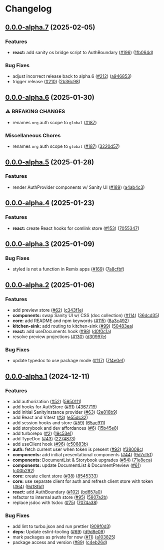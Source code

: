# Changelog

## [0.0.0-alpha.7](https://github.com/sanity-io/sdk/compare/sdk-react-v0.0.0-alpha.6...sdk-react-v0.0.0-alpha.7) (2025-02-05)


### Features

* **react:** add sanity os bridge script to AuthBoundary ([#196](https://github.com/sanity-io/sdk/issues/196)) ([1fb064d](https://github.com/sanity-io/sdk/commit/1fb064d111541bf93c8933920d7bce00a9c454ef))


### Bug Fixes

* adjust incorrect release back to alpha.6 ([#212](https://github.com/sanity-io/sdk/issues/212)) ([a946853](https://github.com/sanity-io/sdk/commit/a9468530e16ee056d972d913e4f046ceb0610134))
* trigger release ([#210](https://github.com/sanity-io/sdk/issues/210)) ([2b36c98](https://github.com/sanity-io/sdk/commit/2b36c985a91d44be95a9e6c8446e9a11ffa59d61))

## [0.0.0-alpha.6](https://github.com/sanity-io/sdk/compare/sdk-react-v0.0.0-alpha.5...sdk-react-v0.0.0-alpha.6) (2025-01-30)

### ⚠ BREAKING CHANGES

- renames `org` auth scope to `global` ([#187](https://github.com/sanity-io/sdk/issues/187))

### Miscellaneous Chores

- renames `org` auth scope to `global` ([#187](https://github.com/sanity-io/sdk/issues/187)) ([3220d57](https://github.com/sanity-io/sdk/commit/3220d5729c8012ffc47bfa2d75bfca1f2642df76))

## [0.0.0-alpha.5](https://github.com/sanity-io/sdk/compare/sdk-react-v0.0.0-alpha.4...sdk-react-v0.0.0-alpha.5) (2025-01-28)

### Features

- render AuthProvider components w/ Sanity UI ([#189](https://github.com/sanity-io/sdk/issues/189)) ([a4ab4c3](https://github.com/sanity-io/sdk/commit/a4ab4c35519417bdd92c75f935479fb834f9af18))

## [0.0.0-alpha.4](https://github.com/sanity-io/sdk/compare/sdk-react-v0.0.0-alpha.3...sdk-react-v0.0.0-alpha.4) (2025-01-23)

### Features

- **react:** create React hooks for comlink store ([#153](https://github.com/sanity-io/sdk/issues/153)) ([7055347](https://github.com/sanity-io/sdk/commit/7055347160f7d3734c361d182b686e2f835e1846))

## [0.0.0-alpha.3](https://github.com/sanity-io/sdk/compare/sdk-react-v0.0.0-alpha.2...sdk-react-v0.0.0-alpha.3) (2025-01-09)

### Bug Fixes

- styled is not a function in Remix apps ([#169](https://github.com/sanity-io/sdk/issues/169)) ([7a8cfbf](https://github.com/sanity-io/sdk/commit/7a8cfbfedb60c5877cc4edae0caf92dfb6adf388))

## [0.0.0-alpha.2](https://github.com/sanity-io/sdk/compare/sdk-react-v0.0.0-alpha.1...sdk-react-v0.0.0-alpha.2) (2025-01-06)

### Features

- add preview store ([#62](https://github.com/sanity-io/sdk/issues/62)) ([c343f1e](https://github.com/sanity-io/sdk/commit/c343f1e15f30afd66dbd4c0309b9152600ceb1be))
- **components:** swap Sanity UI w/ CSS (doc collection) ([#114](https://github.com/sanity-io/sdk/issues/114)) ([36dcd35](https://github.com/sanity-io/sdk/commit/36dcd3595bd09eba3cd5e6bac57d9dfcd4fee035))
- **core:** add README and npm keywords ([#115](https://github.com/sanity-io/sdk/issues/115)) ([8a3c492](https://github.com/sanity-io/sdk/commit/8a3c4928647f6e8c4a8fe3f43da9cb8e904af522))
- **kitchen-sink:** add routing to kitchen-sink ([#99](https://github.com/sanity-io/sdk/issues/99)) ([50483ea](https://github.com/sanity-io/sdk/commit/50483ea66073bfccdc28e51f7606673eb213bebe))
- **react:** add useDocuments hook ([#98](https://github.com/sanity-io/sdk/issues/98)) ([d0f0c1a](https://github.com/sanity-io/sdk/commit/d0f0c1ad753b56b7e7cc6ff0830682d4fc6be0d1))
- resolve preview projections ([#130](https://github.com/sanity-io/sdk/issues/130)) ([d30997e](https://github.com/sanity-io/sdk/commit/d30997e4a3d40c0edd1b3f31f48934bf846ab56a))

### Bug Fixes

- update typedoc to use package mode ([#117](https://github.com/sanity-io/sdk/issues/117)) ([7f4e0e1](https://github.com/sanity-io/sdk/commit/7f4e0e1f08610fb3861e5dc8eb67fb1556b4d965))

## [0.0.0-alpha.1](https://github.com/sanity-io/sdk/compare/sdk-react-v0.0.0-alpha.0...sdk-react-v0.0.0-alpha.1) (2024-12-11)

### Features

- add authorization ([#52](https://github.com/sanity-io/sdk/issues/52)) ([59501f1](https://github.com/sanity-io/sdk/commit/59501f1525e271e8d724c4eb69a27f01726bb64e))
- add hooks for AuthStore ([#91](https://github.com/sanity-io/sdk/issues/91)) ([4367719](https://github.com/sanity-io/sdk/commit/43677193fccc08fcf7074f906edf2acdfc440e1c))
- add initial SanityInstance provider ([#63](https://github.com/sanity-io/sdk/issues/63)) ([2e816b9](https://github.com/sanity-io/sdk/commit/2e816b94c6a706de7792907e7e593970d1570256))
- add React and Vitest ([#3](https://github.com/sanity-io/sdk/issues/3)) ([e55dc32](https://github.com/sanity-io/sdk/commit/e55dc32f080ffaa7470bdcb2ed97f992cfcbe584))
- add session hooks and store ([#59](https://github.com/sanity-io/sdk/issues/59)) ([65ac911](https://github.com/sanity-io/sdk/commit/65ac9111d79211aee621f7bfed47bb5cfcf565e1))
- add storybook and dev affordances ([#6](https://github.com/sanity-io/sdk/issues/6)) ([15b45e8](https://github.com/sanity-io/sdk/commit/15b45e8d7821ec7abc1852998143e19553c06f1e))
- add turborepo ([#2](https://github.com/sanity-io/sdk/issues/2)) ([19c53e1](https://github.com/sanity-io/sdk/commit/19c53e1408edacbda4105c75c6fa5c4fe0a6b744))
- add TypeDoc ([#43](https://github.com/sanity-io/sdk/issues/43)) ([2274873](https://github.com/sanity-io/sdk/commit/227487372c1d04799f7c2ed06839dae06113887c))
- add useClient hook ([#96](https://github.com/sanity-io/sdk/issues/96)) ([c50883b](https://github.com/sanity-io/sdk/commit/c50883bbf3eed32977a1033615582690234154fc))
- **auth:** fetch current user when token is present ([#92](https://github.com/sanity-io/sdk/issues/92)) ([f38008c](https://github.com/sanity-io/sdk/commit/f38008c71d55bb3b54bbf5318045a52a918084c2))
- **components:** add initial presentational components ([#44](https://github.com/sanity-io/sdk/issues/44)) ([9d7cf51](https://github.com/sanity-io/sdk/commit/9d7cf517186ee274fe3bd9ea32b36b590ddb7150))
- **components:** DocumentList & Storybook upgrades ([#54](https://github.com/sanity-io/sdk/issues/54)) ([71e8eca](https://github.com/sanity-io/sdk/commit/71e8eca3da0995f3a8dd4f6eb5b606fdfa139b6c))
- **components:** update DocumentList & DocumentPreview ([#61](https://github.com/sanity-io/sdk/issues/61)) ([c00b292](https://github.com/sanity-io/sdk/commit/c00b292dd99bdc6c5b4ee1615b0f3e49106d09c5))
- **core:** create client store ([#38](https://github.com/sanity-io/sdk/issues/38)) ([8545333](https://github.com/sanity-io/sdk/commit/8545333c02c5691674e90be19951458ab3abbd6a))
- **core:** use separate client for auth and refresh client store with token ([#64](https://github.com/sanity-io/sdk/issues/64)) ([9d18fbf](https://github.com/sanity-io/sdk/commit/9d18fbfd2fc2708e0f9505617343720c5d7fafb0))
- **react:** add AuthBoundary ([#102](https://github.com/sanity-io/sdk/issues/102)) ([bd657a0](https://github.com/sanity-io/sdk/commit/bd657a058c4ae0989018503fe2fafa319fcdbc7d))
- refactor to internal auth store ([#95](https://github.com/sanity-io/sdk/issues/95)) ([5807a2b](https://github.com/sanity-io/sdk/commit/5807a2b0b823f9187c25ab82233ad6d30df664f1))
- replace jsdoc with tsdoc ([#75](https://github.com/sanity-io/sdk/issues/75)) ([7074a38](https://github.com/sanity-io/sdk/commit/7074a383b58de66fe2a9badc7122d0345e354b2a))

### Bug Fixes

- add lint to turbo.json and run prettier ([909f0d3](https://github.com/sanity-io/sdk/commit/909f0d34339c9c8ff8c013dfa13e5d607a2012fc))
- **deps:** Update eslint-tooling ([#69](https://github.com/sanity-io/sdk/issues/69)) ([d9d8e09](https://github.com/sanity-io/sdk/commit/d9d8e099e4711bb6ae90e926ce804715f56ef5d3))
- mark packages as private for now ([#11](https://github.com/sanity-io/sdk/issues/11)) ([a103825](https://github.com/sanity-io/sdk/commit/a1038257192e2c493132b96233d461bdd9a31744))
- package access and version ([#89](https://github.com/sanity-io/sdk/issues/89)) ([c4eb26d](https://github.com/sanity-io/sdk/commit/c4eb26dac12ec56c5a569c8edc895ffcd46a63a7))
